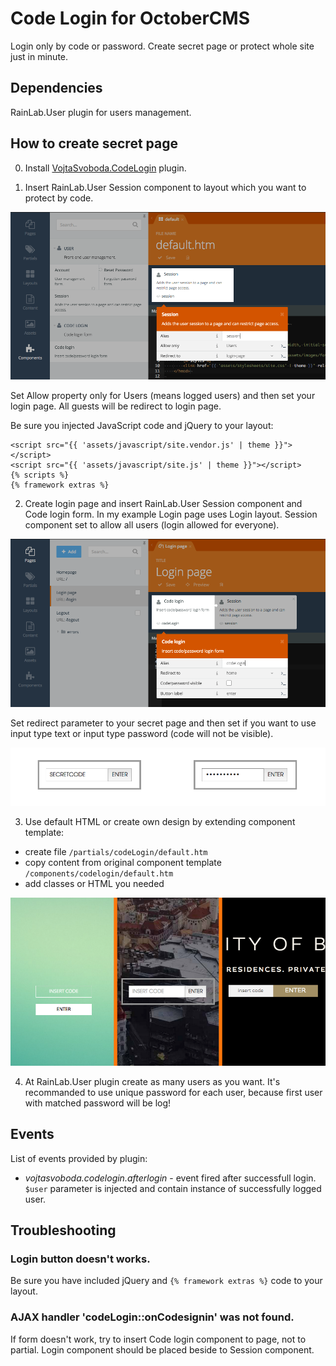 # Code Login for OctoberCMS

Login only by code or password. Create secret page or protect whole site just in minute.

## Dependencies

RainLab.User plugin for users management.

## How to create secret page

0) Install [VojtaSvoboda.CodeLogin](http://octobercms.com/plugin/vojtasvoboda-codelogin) plugin.

1) Insert RainLab.User Session component to layout which you want to protect by code.

<p>
    <img src="assets/images/1-place-session-component.png" alt="Screenshot of Session component placed at layout">
</p>

Set Allow property only for Users (means logged users) and then set your login page. All guests will be redirect to login page.

Be sure you injected JavaScript code and jQuery to your layout:

```
<script src="{{ 'assets/javascript/site.vendor.js' | theme }}"></script>
<script src="{{ 'assets/javascript/site.js' | theme }}"></script>
{% scripts %}
{% framework extras %}
```

2) Create login page and insert RainLab.User Session component and Code login form. In my example Login page uses Login layout. Session component set to allow all users (login allowed for everyone).

<p>
    <img src="assets/images/2-create-login-page.png" alt="Screenshot of Login page with Session and Code login form">
</p>

Set redirect parameter to your secret page and then set if you want to use input type text or input type password (code will not be visible).

<p>
    <img src="assets/images/3-password-visible-or-not.png" alt="Screenshot of Login form with visible password">
</p>

3) Use default HTML or create own design by extending component template:

- create file `/partials/codeLogin/default.htm`
- copy content from original component template `/components/codelogin/default.htm`
- add classes or HTML you needed

<p>
    <img src="assets/images/4-create-your-own-design.png" alt="Screenshot of custom designs">
</p>

4) At RainLab.User plugin create as many users as you want. It's recommanded to use unique password for each user, because first user with matched password will be log!

## Events

List of events provided by plugin:

- _vojtasvoboda.codelogin.afterlogin_ - event fired after successfull login. `$user` parameter is injected and contain instance of successfully logged user.

## Troubleshooting

### Login button doesn't works.

Be sure you have included jQuery and `{% framework extras %}` code to your layout.

### AJAX handler 'codeLogin::onCodesignin' was not found.

If form doesn't work, try to insert Code login component to page, not to partial. Login component should be placed beside to Session component.
